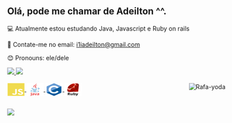 ## Olá, pode me chamar de Adeilton ^^. 

💻 Atualmente estou estudando Java, Javascript e Ruby on rails<p>
🔵 Contate-me no email: i1iadeilton@gmail.com<p>
😊 Pronouns: ele/dele
  
<div>
  <a href="https://github.com/i1iadeilton">
  <img height="180em" src="https://github-readme-stats.vercel.app/api?username=i1iadeilton&show_icons=true&theme=gruvbox&include_all_commits=true&count_private=true"/>
  <img height="180em" src="https://github-readme-stats.vercel.app/api/top-langs/?username=i1iadeilton&layout=compact&langs_count=7&theme=gruvbox"/>
</div>
<div style="display: inline_block"><br>
  <img align="center" alt="Ade-Js" height="30" width="40" src="https://raw.githubusercontent.com/devicons/devicon/master/icons/javascript/javascript-plain.svg">
  <img align="center" alt="Ade-Ts" height="30" width="40" src="https://raw.githubusercontent.com/devicons/devicon/master/icons/java/java-original-wordmark.svg">
  <img align="center" alt="Ade-React" height="30" width="40" src="https://raw.githubusercontent.com/devicons/devicon/master/icons/c/c-original.svg">
  <img align="center" alt="Ade-HTML" height="30" width="40" src="https://raw.githubusercontent.com/devicons/devicon/master/icons/ruby/ruby-original-wordmark.svg">
  <img align="right" alt="Rafa-yoda" src="https://media0.giphy.com/media/26DNj3iQi58mrvTDW/giphy.gif?cid=6c09b952zgp511kh2ebo6blqvjrp7xxvybek9l0hyzazjzea&rid=giphy.gif&ct=s">
</div>
  
   ##
 
<div> 
  <a href="https://www.linkedin.com/in/jos%C3%A9-adeilton-da-silva-aa844b1b9/" target="_blank"><img src="https://img.shields.io/badge/-LinkedIn-%230077B5?style=for-the-   badge&logo=linkedin&logoColor=white" target="_blank"></a> 
</div>  
